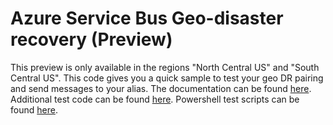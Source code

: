 # Azure Service Bus Geo-disaster recovery (Preview)

This preview is only available in the regions "North Central US" and "South Central US". This code gives you a quick sample to test your geo DR pairing and send messages to your alias.
The documentation can be found [here](https://docs.microsoft.com/en-us/azure/service-bus-messaging/service-bus-geo-dr).
Additional test code can be found [here](https://github.com/Azure/azure-service-bus/tree/master/samples/DotNet/Microsoft.ServiceBus.Messaging/GeoDR/TestGeoDR). 
Powershell test scripts can be found [here](https://github.com/Azure/azure-service-bus/tree/master/samples/DotNet/Microsoft.ServiceBus.Messaging/GeoDR/SBGeoDRPS).